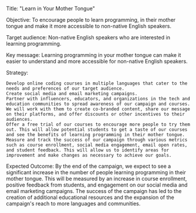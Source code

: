 Title: "Learn in Your Mother Tongue"

Objective: To encourage people to learn programming, in their mother tongue and make it more accessible to non-native English speakers.

Target audience: Non-native English speakers who are interested in learning programming.

Key message: Learning programming in your mother tongue can make it easier to understand and more accessible for non-native English speakers.

Strategy:

    Develop online coding courses in multiple languages that cater to the needs and preferences of our target audience. 
    Create social media and email marketing campaigns.
    Partner with influencers, educators, and organizations in the tech and education communities to spread awareness of our campaign and courses. We will work with them to create co-branded content, share our message on their platforms, and offer discounts or other incentives to their audiences.
    Offer a free trial of our courses to encourage more people to try them out. This will allow potential students to get a taste of our courses and see the benefits of learning programming in their mother tongue.
    Measure and track the success of our campaign through various metrics such as course enrollment, social media engagement, email open rates, and student feedback. This will allow us to identify areas for improvement and make changes as necessary to achieve our goals.

Expected Outcome: 
By the end of the campaign, we expect to see a significant increase in the number of people learning programming in their mother tongue. 
This will be measured by an increase in course enrollment, positive feedback from students, and engagement on our social media and email marketing campaigns. 
The success of the campaign has led to the creation of additional educational resources and the expansion of the campaign's reach to more languages and communities.
